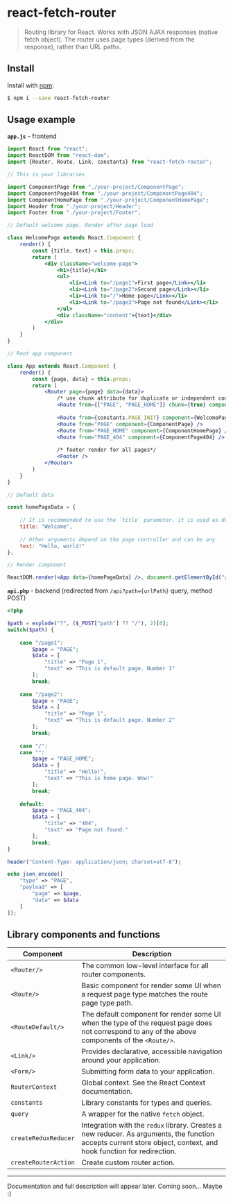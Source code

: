 # react-fetch-router

> Routing library for React. Works with JSON AJAX responses (native fetch object). 
> The router uses page types (derived from the response), rather than URL paths.

## Install

Install with [npm](https://www.npmjs.com/):

```sh
$ npm i --save react-fetch-router
```

## Usage example

**`app.js`** - frontend

```jsx harmony
import React from "react";
import ReactDOM from "react-dom";
import {Router, Route, Link, constants} from "react-fetch-router";

// This is your libraries

import ComponentPage from "./your-project/ComponentPage";
import ComponentPage404 from "./your-project/ComponentPage404";
import ComponentHomePage from "./your-project/ComponentHomePage";
import Header from "./your-project/Header";
import Footer from "./your-project/Footer";

// Default welcome page. Render after page load

class WelcomePage extends React.Component {
	render() {
		const {title, text} = this.props;
		return (
			<div className="welcome-page">
				<h1>{title}</h1>
				<ul>
					<li><Link to="/page1">First page</Link></li>
					<li><Link to="/page2">Second page</Link></li>
					<li><Link to="/">Home page</Link></li>
					<li><Link to="/page3">Page not found</Link></li>
				</ul>		
				<div className="content">{text}</div>		
			</div>
		)
	}
}

// Root app component

class App extends React.Component {
	render() {
		const {page, data} = this.props;
		return (
			<Router page={page} data={data}>
				/* use chunk attribute for duplicate or independent code */
				<Route from={["PAGE", "PAGE_HOME"]} chunk={true} component={Header} />
				
				<Route from={constants.PAGE_INIT} component={WelcomePage} />
				<Route from="PAGE" component={ComponentPage} />
				<Route from="PAGE_HOME" component={ComponentHomePage} />
				<Route from="PAGE_404" component={ComponentPage404} />
				
				/* footer render for all pages*/
				<Footer />
			</Router>
		)
	}
}

// Default data

const homePageData = {
	
	// It is recommended to use the `title` parameter. it is used as document.title
	title: "Welcome",
	
	// Other arguments depend on the page controller and can be any
	text: "Hello, world!"
};

// Render component

ReactDOM.render(<App data={homePageData} />, document.getElementById("app"));
```

**`api.php`** - backend (redirected from `/api?path={urlPath}` query, method POST)

```php
<?php

$path = explode("?", ($_POST["path"] ?? "/"), 2)[0];
switch($path) {
	
	case "/page1":
		$page = "PAGE";
		$data = [
			"title" => "Page 1",
			"text" => "This is default page. Number 1"
		];
		break;
		
	case "/page2":
		$page = "PAGE";
		$data = [
			"title" => "Page 1",
			"text" => "This is default page. Number 2"
		];
		break;
		
	case "/":
	case "":
		$page = "PAGE_HOME";
		$data = [
			"title" => "Hello!",
			"text" => "This is home page. Wow!"
		];
		break;
		
	default:
		$page = "PAGE_404";
		$data = [
			"title" => "404",
			"text" => "Page not found."
		];
		break;
}

header("Content-Type: application/json; charset=utf-8");

echo json_encode([
	"type" => "PAGE",
	"payload" => [
		"page" => $page,
		"data" => $data
	]
]);
```

## Library components and functions

| **Component** | **Description** |
| --- | --- |
| `<Router/>` | The common low-level interface for all router components. |
| `<Route/>` | Basic component for render some UI when a request page type matches the route page type path. |
| `<RouteDefault/>` | The default component for render some UI when the type of the request page does not correspond to any of the above components of the `<Route/>`. |
| `<Link/>` | Provides declarative, accessible navigation around your application. |
| `<Form/>` | Submitting form data to your application.  |
| `RouterContext` | Global context. See the React Context documentation. |
| `constants` | Library constants for types and queries. |
| `query` | A wrapper for the native `fetch` object. |
| `createReduxReducer` | Integration with the `redux` library. Creates a new reducer. As arguments, the function accepts current store object, context, and hook function for redirection. |
| `createRouterAction` | Create custom router action. |

___

Documentation and full description will appear later. Coming soon... Maybe :)